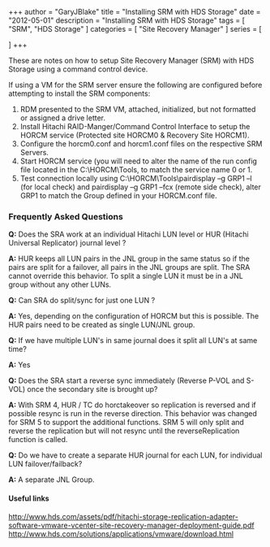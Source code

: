 +++
author = "GaryJBlake"
title = "Installing SRM with HDS Storage"
date = "2012-05-01"
description = "Installing SRM with HDS Storage"
tags = [
    "SRM",
    "HDS Storage"
]
categories = [
    "Site Recovery Manager"
]
series = [

]
+++

These are notes on how to setup Site Recovery Manager (SRM) with HDS Storage using a command control device.

If using a VM for the SRM server ensure the following are configured before attempting to install the SRM components:

1. RDM presented to the SRM VM, attached, initialized, but not formatted or assigned a drive letter.
2. Install Hitachi RAID-Manger/Command Control Interface to setup the HORCM service (Protected site HORCM0 & Recovery Site HORCM1).
3. Configure the horcm0.conf and horcm1.conf files on the respective SRM Servers.
4. Start HORCM service (you will need to alter the name of the run config file located in the C:\HORCM\Tools, to match the service name 0 or 1.
5. Test connection locally using C:\HORCM\Tools\pairdisplay –g GRP1 –l (for local check) and pairdisplay –g GRP1 –fcx (remote side check), alter GRP1 to match the Group defined in your HORCM.conf file.

### Frequently Asked Questions

**Q:** Does the SRA work at an individual Hitachi LUN level or HUR (Hitachi Universal Replicator) journal  level ?

**A:** HUR keeps all LUN pairs in the JNL group in the same status so if the pairs are split for a failover, all pairs in the JNL groups are split. The SRA cannot override this behavior. To split a single LUN it must be in a JNL group without any other LUNs.

**Q:** Can SRA do split/sync for just one LUN ?

**A:** Yes, depending on the configuration of HORCM but this is possible. The HUR pairs need to be created as single LUN/JNL group.

**Q:** If we have multiple LUN's in same journal does it split  all LUN's at same time?

**A:** Yes

**Q:** Does the SRA start a reverse sync immediately (Reverse P-VOL and S-VOL) once the secondary site is brought up?

**A:** With SRM 4, HUR / TC do horctakeover so replication is reversed and if possible resync is run in the reverse direction. This behavior was changed for SRM 5 to support the additional functions. SRM 5 will only split and reverse the replication but will not resync until the reverseReplication function is called.

**Q:** Do we have to create a separate HUR journal for each LUN,  for individual LUN failover/failback?

**A:** A separate JNL Group.

#### **Useful links**

http://www.hds.com/assets/pdf/hitachi-storage-replication-adapter-software-vmware-vcenter-site-recovery-manager-deployment-guide.pdf
http://www.hds.com/solutions/applications/vmware/download.html
